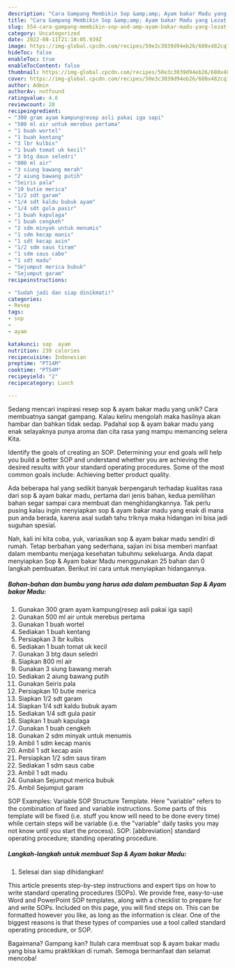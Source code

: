 ```yaml
---
description: "Cara Gampang Membikin Sop &amp;amp; Ayam bakar Madu yang Lezat Sekali"
title: "Cara Gampang Membikin Sop &amp;amp; Ayam bakar Madu yang Lezat Sekali"
slug: 554-cara-gampang-membikin-sop-and-amp-ayam-bakar-madu-yang-lezat-sekali
category: Uncategorized
date: 2022-08-11T21:18:05.939Z
image: https://img-global.cpcdn.com/recipes/50e3c3039d94eb26/680x482cq70/sop-ayam-bakar-madu-foto-resep-utama.jpg
hideToc: false
enableToc: true
enableTocContent: false
thumbnail: https://img-global.cpcdn.com/recipes/50e3c3039d94eb26/680x482cq70/sop-ayam-bakar-madu-foto-resep-utama.jpg
cover: https://img-global.cpcdn.com/recipes/50e3c3039d94eb26/680x482cq70/sop-ayam-bakar-madu-foto-resep-utama.jpg
author: Admin
authorAv: notfound
ratingvalue: 4.6
reviewcount: 20
recipeingredient:
- "300 gram ayam kampungresep asli pakai iga sapi"
- "500 ml air untuk merebus pertama"
- "1 buah wortel"
- "1 buah kentang"
- "3 lbr kulbis"
- "1 buah tomat uk kecil"
- "3 btg daun seledri"
- "800 ml air"
- "3 siung bawang merah"
- "2 aiung bawang putih"
- "Seiris pala"
- "10 butie merica"
- "1/2 sdt garam"
- "1/4 sdt kaldu bubuk ayam"
- "1/4 sdt gula pasir"
- "1 buah kapulaga"
- "1 buah cengkeh"
- "2 sdm minyak untuk menumis"
- "1 sdm kecap manis"
- "1 sdt kecap asin"
- "1/2 sdm saus tiram"
- "1 sdm saus cabe"
- "1 sdt madu"
- "Sejumput merica bubuk"
- "Sejumput garam"
recipeinstructions:

- "Sudah jadi dan siap dinikmati!"
categories:
- Resep
tags:
- sop
- 
- ayam

katakunci: sop  ayam 
nutrition: 239 calories
recipecuisine: Indonesian
preptime: "PT14M"
cooktime: "PT54M"
recipeyield: "2"
recipecategory: Lunch

---
```





Sedang mencari inspirasi resep sop &amp; ayam bakar madu yang unik? Cara membuatnya sangat gampang. Kalau keliru mengolah maka hasilnya akan hambar dan bahkan tidak sedap. Padahal sop &amp; ayam bakar madu yang enak selayaknya punya aroma dan cita rasa yang mampu memancing selera Kita.





Identify the goals of creating an SOP. Determining your end goals will help you build a better SOP and understand whether you are achieving the desired results with your standard operating procedures. Some of the most common goals include: Achieving better product quality.

Ada beberapa hal yang sedikit banyak berpengaruh terhadap kualitas rasa dari sop &amp; ayam bakar madu, pertama dari jenis bahan, kedua pemilihan bahan segar sampai cara membuat dan menghidangkannya. Tak perlu pusing kalau ingin menyiapkan sop &amp; ayam bakar madu yang enak di mana pun anda berada, karena asal sudah tahu triknya maka hidangan ini bisa jadi suguhan spesial.






Nah, kali ini kita coba, yuk, variasikan sop &amp; ayam bakar madu sendiri di rumah. Tetap berbahan yang sederhana, sajian ini bisa memberi manfaat dalam membantu menjaga kesehatan tubuhmu sekeluarga. Anda dapat menyiapkan Sop &amp; Ayam bakar Madu menggunakan 25 bahan dan 0 langkah pembuatan. Berikut ini cara untuk menyiapkan hidangannya.

<!--inarticleads1-->

##### Bahan-bahan dan bumbu yang harus ada dalam pembuatan Sop &amp; Ayam bakar Madu:

1. Gunakan 300 gram ayam kampung(resep asli pakai iga sapi)
1. Gunakan 500 ml air untuk merebus pertama
1. Gunakan 1 buah wortel
1. Sediakan 1 buah kentang
1. Persiapkan 3 lbr kulbis
1. Sediakan 1 buah tomat uk kecil
1. Gunakan 3 btg daun seledri
1. Siapkan 800 ml air
1. Gunakan 3 siung bawang merah
1. Sediakan 2 aiung bawang putih
1. Gunakan Seiris pala
1. Persiapkan 10 butie merica
1. Siapkan 1/2 sdt garam
1. Siapkan 1/4 sdt kaldu bubuk ayam
1. Sediakan 1/4 sdt gula pasir
1. Siapkan 1 buah kapulaga
1. Gunakan 1 buah cengkeh
1. Gunakan 2 sdm minyak untuk menumis
1. Ambil 1 sdm kecap manis
1. Ambil 1 sdt kecap asin
1. Persiapkan 1/2 sdm saus tiram
1. Sediakan 1 sdm saus cabe
1. Ambil 1 sdt madu
1. Gunakan Sejumput merica bubuk
1. Ambil Sejumput garam


SOP Examples: Variable SOP Structure Template. Here &#34;variable&#34; refers to the combination of fixed and variable instructions. Some parts of this template will be fixed (i.e. stuff you know will need to be done every time) while certain steps will be variable (i.e. the &#34;variable&#34; daily tasks you may not know until you start the process). SOP: [abbreviation] standard operating procedure; standing operating procedure. 

<!--inarticleads2-->

##### Langkah-langkah untuk membuat Sop &amp; Ayam bakar Madu:


1. Selesai dan siap dihidangkan!

This article presents step-by-step instructions and expert tips on how to write standard operating procedures (SOPs). We provide free, easy-to-use Word and PowerPoint SOP templates, along with a checklist to prepare for and write SOPs. Included on this page, you will find steps on. This can be formatted however you like, as long as the information is clear. One of the biggest reasons is that these types of companies use a tool called standard operating procedure, or SOP. 

Bagaimana? Gampang kan? Itulah cara membuat sop &amp; ayam bakar madu yang bisa kamu praktikkan di rumah. Semoga bermanfaat dan selamat mencoba!
